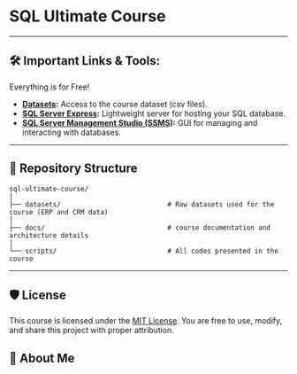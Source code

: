 # SQL Ultimate Course

---

## 🛠️ Important Links & Tools:

Everything is for Free!

- **[Datasets](datasets/):** Access to the course dataset (csv files).
- **[SQL Server Express](https://www.microsoft.com/en-us/sql-server/sql-server-downloads):** Lightweight server for hosting your SQL database.
- **[SQL Server Management Studio (SSMS)](https://learn.microsoft.com/en-us/sql/ssms/download-sql-server-management-studio-ssms?view=sql-server-ver16):** GUI for managing and interacting with databases.

---

## 📂 Repository Structure

```
sql-ultimate-course/
│
├── datasets/                           # Raw datasets used for the course (ERP and CRM data)
│
├── docs/                               # course documentation and architecture details
│
└── scripts/                            # All codes presented in the course
```

---

## 🛡️ License

This course is licensed under the [MIT License](LICENSE). You are free to use, modify, and share this project with proper attribution.

## 🌟 About Me

